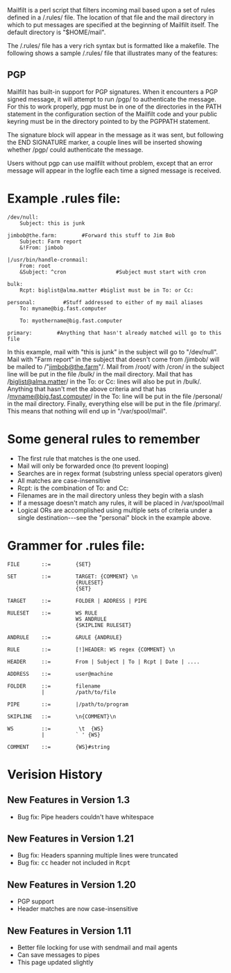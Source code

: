Mailfilt is a perl script that filters incoming mail based upon a set
of rules defined in a /.rules/ file.  The location of that file and
the mail directory in which to put messages are specified at the
beginning of Mailfilt itself.  The default directory is "$HOME/mail".

The /.rules/ file has a very rich syntax but is formatted like a makefile.
The following shows a sample /.rules/ file that illustrates many of the
features:

PGP
---

Mailfilt has built-in support for PGP signatures.  When it encounters a
PGP signed message, it will attempt to run /pgp/ to authenticate
the message.  For this to work properly, pgp must be in one of the
directories in the PATH statement in the configuration section of the
Mailfilt code and your public keyring must be in the directory pointed
to by the PGPPATH statement.  

The signature block will appear in the message as it was sent, but
following the END SIGNATURE marker, a couple lines will be inserted
showing whether /pgp/ could authenticate the message.

Users without pgp can use mailfilt without problem, except that an
error message will appear in the logfile each time a signed message is
received.

Example .rules file:
====================
    /dev/null:
        Subject: this is junk

    jimbob@the.farm:        #Forward this stuff to Jim Bob
        Subject: Farm report
        &!From: jimbob

    |/usr/bin/handle-cronmail:
        From: root
        &Subject: ^cron                #Subject must start with cron

    bulk:
        Rcpt: biglist@alma.matter #biglist must be in To: or Cc:

    personal:         #Stuff addressed to either of my mail aliases
        To: myname@big.fast.computer
        
        To: myothername@big.fast.computer

    primary:        #Anything that hasn't already matched will go to this file

In this example, mail with "this is junk" in the subject will go to
"/dev/null".  Mail with "Farm report" in the subject that doesn't come
from /jimbob/ will be mailed to /"jimbob@the.farm"/.  Mail from /root/
with /cron/ in the subject line will be put in the file /bulk/ in the
mail directory.  Mail that has /biglist@alma.matter/  in the To: or Cc:
lines will also be put in /bulk/.  Anything that hasn't met the above
criteria and that has /myname@big.fast.computer/ in the To: line will be
put in the file /personal/ in the mail directory.  Finally, everything
else will be put in the file /primary/.  This means that nothing will
end up in "/var/spool/mail".

Some general rules to remember
==============================

* The first rule that matches is the one used.
* Mail will only be forwarded once (to prevent looping)
* Searches are in regex format (substring unless special operators given)
* All matches are case-insensitive
* Rcpt: is the combination of To: and Cc:
* Filenames are in the mail directory unless they begin with a slash
* If a message doesn't match any rules, it will be placed in /var/spool/mail
* Logical ORs are accomplished using multiple sets of criteria under a
  single destination---see the "personal" block in the example above.

Grammer for .rules file:
========================
    FILE       ::=        {SET}

    SET        ::=        TARGET: {COMMENT} \n
                          {RULESET}
                          {SET}

    TARGET     ::=        FOLDER | ADDRESS | PIPE

    RULESET    ::=        WS RULE
                          WS ANDRULE
                          {SKIPLINE RULESET}

    ANDRULE    ::=        &RULE {ANDRULE}

    RULE       ::=        [!]HEADER: WS regex {COMMENT} \n

    HEADER     ::=        From | Subject | To | Rcpt | Date | ....

    ADDRESS    ::=        user@machine

    FOLDER     ::=        filename
               |          /path/to/file

    PIPE       ::=        |/path/to/program

    SKIPLINE   ::=        \n{COMMENT}\n

    WS         ::=         \t  {WS} 
               |          ` ' {WS}

    COMMENT    ::=        {WS}#string


Verision History
================

New Features in Version 1.3
---------------------------
* Bug fix: Pipe headers couldn't have whitespace

New Features in Version 1.21
----------------------------
* Bug fix: Headers spanning multiple lines were truncated
* Bug fix: <TT>cc</TT> header not included in <TT>Rcpt</TT>

New Features in Version 1.20
----------------------------
* PGP support
* Header matches are now case-insensitive

New Features in Version 1.11
----------------------------
* Better file locking for use with sendmail and mail agents
* Can save messages to pipes
* This page updated slightly
 
